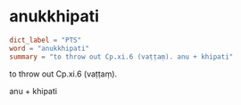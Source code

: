 # anukkhipati

``` toml
dict_label = "PTS"
word = "anukkhipati"
summary = "to throw out Cp.xi.6 (vaṭṭaṃ). anu + khipati"
```

to throw out Cp.xi.6 (vaṭṭaṃ).

anu \+ khipati

